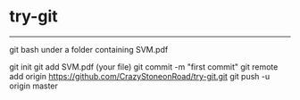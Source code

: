 # try-git
------------
git bash under a folder containing SVM.pdf

git init
git add SVM.pdf (your file)
git commit -m "first commit"
git remote add origin https://github.com/CrazyStoneonRoad/try-git.git
git push -u origin master
